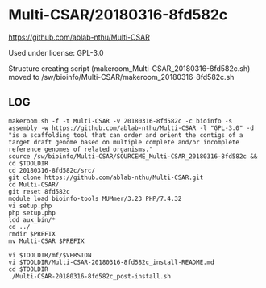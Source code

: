 Multi-CSAR/20180316-8fd582c
========================

<https://github.com/ablab-nthu/Multi-CSAR>

Used under license:
GPL-3.0


Structure creating script (makeroom_Multi-CSAR_20180316-8fd582c.sh) moved to /sw/bioinfo/Multi-CSAR/makeroom_20180316-8fd582c.sh

LOG
---

    makeroom.sh -f -t Multi-CSAR -v 20180316-8fd582c -c bioinfo -s assembly -w https://github.com/ablab-nthu/Multi-CSAR -l "GPL-3.0" -d "is a scaffolding tool that can order and orient the contigs of a target draft genome based on multiple complete and/or incomplete reference genomes of related organisms."
    source /sw/bioinfo/Multi-CSAR/SOURCEME_Multi-CSAR_20180316-8fd582c && cd $TOOLDIR
    cd 20180316-8fd582c/src/
    git clone https://github.com/ablab-nthu/Multi-CSAR.git
    cd Multi-CSAR/
    git reset 8fd582c
    module load bioinfo-tools MUMmer/3.23 PHP/7.4.32
    vi setup.php 
    php setup.php 
    ldd aux_bin/*
    cd ../
    rmdir $PREFIX 
    mv Multi-CSAR $PREFIX

    vi $TOOLDIR/mf/$VERSION
    vi $TOOLDIR/Multi-CSAR-20180316-8fd582c_install-README.md
    cd $TOOLDIR
    ./Multi-CSAR-20180316-8fd582c_post-install.sh
    
